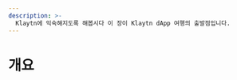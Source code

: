 ```yaml
---
description: >-
  Klaytn에 익숙해지도록 해봅시다 이 장이 Klaytn dApp 여행의 출발점입니다.
---
```


# 개요 <a id="overview"></a>

